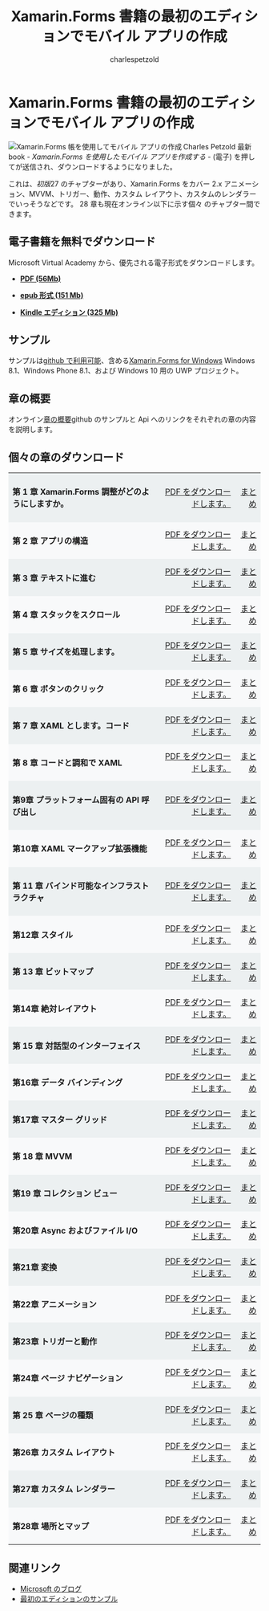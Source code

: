 ﻿---
title: Xamarin.Forms 書籍の最初のエディションでモバイル アプリの作成
description: 電子 Charles Petzold でモバイル アプリを作成するブックのバージョンと Xamarin.Forms アプリケーション開発について説明します。
ms.prod: xamarin
ms.assetid: CDE99818-689B-4376-9DC4-C4102AC0F931
ms.technology: xamarin-forms
author: charlespetzold
ms.author: chape
ms.date: 10/03/2016
ms.openlocfilehash: 84ed08419c49617ee0fcde57682e512ecb9ee6d7
ms.sourcegitcommit: 66682dd8e93c0e4f5dee69f32b5fc5a96443e307
ms.translationtype: MT
ms.contentlocale: ja-JP
ms.lasthandoff: 06/08/2018
ms.locfileid: "35241703"
---
# <a name="creating-mobile-apps-with-xamarinforms-book-first-edition"></a>Xamarin.Forms 書籍の最初のエディションでモバイル アプリの作成

<p><img src="Images/Cover-sml.png" title="Xamarin.Forms 帳を使用してモバイル アプリの作成" align="left" />Charles Petzold 最新 book - <i>Xamarin.Forms を使用したモバイル アプリを作成する</i> - (電子) を押してが送信され、ダウンロードするようになりました。</p>

これは、*初版*27 のチャプターがあり、Xamarin.Forms をカバー&nbsp;2.x アニメーション、MVVM、トリガー、動作、カスタム レイアウト、カスタムのレンダラーでいっそうなどです。
28 章も現在オンライン以下に示す個々 のチャプター間できます。

## <a name="download-ebook-for-free"></a>電子書籍を無料でダウンロード

Microsoft Virtual Academy から、優先される電子形式をダウンロードします。

*    [**PDF (56Mb)**](https://aka.ms/xamebook)

*    [**epub 形式 (151 Mb)**](https://aka.ms/xamebook/epub)

*    [**Kindle エディション (325 Mb)**](https://aka.ms/xamebook/mobi)

## <a name="samples"></a>サンプル

サンプルは[github で利用可能](https://github.com/xamarin/xamarin-forms-book-samples)、含める[Xamarin.Forms for Windows](~/xamarin-forms/platform/windows/index.md) Windows 8.1、Windows Phone 8.1、および Windows 10 用の UWP プロジェクト。

## <a name="chapter-summaries"></a>章の概要

オンライン[章の概要](summaries/index.md)github のサンプルと Api へのリンクをそれぞれの章の内容を説明します。

## <a name="download-individual-chapters"></a>個々の章のダウンロード

<table style="border:0px; box-shadow:0 0px 0px" cellpadding="0" cellspacing="2" border="0" width="85%">
<tr style="background:#ecf0f1">
  <td style="border:0px;">
    <h4>第 1 章 Xamarin.Forms 調整がどのようにしますか。</h4>
  </td>
  <td style="border:0px;" align="right"><a href="https://download.xamarin.com/developer/xamarin-forms-book/XamarinFormsBook-Ch01-Apr2016.pdf">PDF をダウンロードします。</a> </td>
  <td style="border:0px;" align="right"><a href="summaries/chapter01.md">まとめ</a></td>
</tr>
<tr style="background:#f8f9fa">
  <td style="border:0px;">
    <h4>第 2 章 アプリの構造</h4>
  </td>
  <td style="border:0px;" align="right"><a href="https://download.xamarin.com/developer/xamarin-forms-book/XamarinFormsBook-Ch02-Apr2016.pdf">PDF をダウンロードします。</a> </td>
  <td style="border:0px;" align="right"><a href="summaries/chapter02.md">まとめ</a></td>
</tr>
<tr style="background:#ecf0f1">
  <td style="border:0px;">
    <h4>第 3 章 テキストに進む</h4>
  </td>
  <td style="border:0px;" align="right"><a href="https://download.xamarin.com/developer/xamarin-forms-book/XamarinFormsBook-Ch03-Apr2016.pdf">PDF をダウンロードします。</a> </td>
  <td style="border:0px;" align="right"><a href="summaries/chapter03.md">まとめ</a></td>
</tr>
<tr style="background:#f8f9fa">
  <td style="border:0px;">
    <h4>第 4 章 スタックをスクロール</h4>
  </td>
  <td style="border:0px;" align="right"><a href="https://download.xamarin.com/developer/xamarin-forms-book/XamarinFormsBook-Ch04-Apr2016.pdf">PDF をダウンロードします。</a> </td>
  <td style="border:0px;" align="right"><a href="summaries/chapter04.md">まとめ</a></td>
</tr>
<tr style="background:#ecf0f1">
  <td style="border:0px;">
    <h4>第 5 章 サイズを処理します。</h4>
  </td>
  <td style="border:0px;" align="right"><a href="https://download.xamarin.com/developer/xamarin-forms-book/XamarinFormsBook-Ch05-Apr2016.pdf">PDF をダウンロードします。</a> </td>
  <td style="border:0px;" align="right"><a href="summaries/chapter05.md">まとめ</a></td>
</tr>
<tr style="background:#f8f9fa">
  <td style="border:0px;">
    <h4>第 6 章 ボタンのクリック</h4>
  </td>
  <td style="border:0px;" align="right"><a href="https://download.xamarin.com/developer/xamarin-forms-book/XamarinFormsBook-Ch06-Apr2016.pdf">PDF をダウンロードします。</a> </td>
  <td style="border:0px;" align="right"><a href="summaries/chapter06.md">まとめ</a></td>
</tr>
<tr style="background:#ecf0f1">
  <td style="border:0px;">
    <h4>第 7 章 XAML とします。コード</h4>
  </td>
  <td style="border:0px;" align="right"><a href="https://download.xamarin.com/developer/xamarin-forms-book/XamarinFormsBook-Ch07-Apr2016.pdf">PDF をダウンロードします。</a> </td>
  <td style="border:0px;" align="right"><a href="summaries/chapter07.md">まとめ</a></td>
</tr>
<tr style="background:#f8f9fa">
  <td style="border:0px;">
    <h4>第 8 章 コードと調和で XAML</h4>
  </td>
  <td style="border:0px;" align="right"><a href="https://download.xamarin.com/developer/xamarin-forms-book/XamarinFormsBook-Ch08-Apr2016.pdf">PDF をダウンロードします。</a> </td>
  <td style="border:0px;" align="right"><a href="summaries/chapter08.md">まとめ</a></td>
</tr>
<tr style="background:#ecf0f1">
  <td style="border:0px;">
    <h4>第9章 プラットフォーム固有の API 呼び出し</h4>
  </td>
  <td style="border:0px;" align="right"><a href="https://download.xamarin.com/developer/xamarin-forms-book/XamarinFormsBook-Ch09-Apr2016.pdf">PDF をダウンロードします。</a> </td>
  <td style="border:0px;" align="right"><a href="summaries/chapter09.md">まとめ</a></td>
</tr>
<tr style="background:#f8f9fa">
  <td style="border:0px;">
    <h4>第10章 XAML マークアップ拡張機能</h4>
  </td>
  <td style="border:0px;" align="right"><a href="https://download.xamarin.com/developer/xamarin-forms-book/XamarinFormsBook-Ch10-Apr2016.pdf">PDF をダウンロードします。</a> </td>
  <td style="border:0px;" align="right"><a href="summaries/chapter10.md">まとめ</a></td>
</tr>
<tr style="background:#ecf0f1">
  <td style="border:0px;">
    <h4>第 11 章 バインド可能なインフラストラクチャ</h4>
  </td>
  <td style="border:0px;" align="right"><a href="https://download.xamarin.com/developer/xamarin-forms-book/XamarinFormsBook-Ch11-Apr2016.pdf">PDF をダウンロードします。</a> </td>
  <td style="border:0px;" align="right"><a href="summaries/chapter11.md">まとめ</a></td>
</tr>
<tr style="background:#f8f9fa">
  <td style="border:0px;">
    <h4>第12章 スタイル</h4>
  </td>
  <td style="border:0px;" align="right"><a href="https://download.xamarin.com/developer/xamarin-forms-book/XamarinFormsBook-Ch12-Apr2016.pdf">PDF をダウンロードします。</a> </td>
  <td style="border:0px;" align="right"><a href="summaries/chapter12.md">まとめ</a></td>
</tr>
<tr style="background:#ecf0f1">
  <td style="border:0px;">
    <h4>第 13 章 ビットマップ</h4>
  </td>
  <td style="border:0px;" align="right"><a href="https://download.xamarin.com/developer/xamarin-forms-book/XamarinFormsBook-Ch13-Apr2016.pdf">PDF をダウンロードします。</a> </td>
  <td style="border:0px;" align="right"><a href="summaries/chapter13.md">まとめ</a></td>
</tr>
<tr style="background:#f8f9fa">
  <td style="border:0px;">
    <h4>第14章 絶対レイアウト</h4>
  </td>
  <td style="border:0px;" align="right"><a href="https://download.xamarin.com/developer/xamarin-forms-book/XamarinFormsBook-Ch14-Apr2016.pdf">PDF をダウンロードします。</a> </td>
  <td style="border:0px;" align="right"><a href="summaries/chapter14.md">まとめ</a></td>
</tr>
<tr style="background:#ecf0f1">
  <td style="border:0px;">
    <h4>第 15 章 対話型のインターフェイス</h4>
  </td>
  <td style="border:0px;" align="right"><a href="https://download.xamarin.com/developer/xamarin-forms-book/XamarinFormsBook-Ch15-Apr2016.pdf">PDF をダウンロードします。</a> </td>
  <td style="border:0px;" align="right"><a href="summaries/chapter15.md">まとめ</a></td>
</tr>
<tr style="background:#f8f9fa">
  <td style="border:0px;">
    <h4>第16章 データ バインディング</h4>
  </td>
  <td style="border:0px;" align="right"><a href="https://download.xamarin.com/developer/xamarin-forms-book/XamarinFormsBook-Ch16-Apr2016.pdf">PDF をダウンロードします。</a> </td>
  <td style="border:0px;" align="right"><a href="summaries/chapter16.md">まとめ</a></td>
</tr>
<tr style="background:#ecf0f1">
  <td style="border:0px;">
    <h4>第17章 マスター グリッド</h4>
  </td>
  <td style="border:0px;" align="right"><a href="https://download.xamarin.com/developer/xamarin-forms-book/XamarinFormsBook-Ch17-Apr2016.pdf">PDF をダウンロードします。</a> </td>
  <td style="border:0px;" align="right"><a href="summaries/chapter17.md">まとめ</a></td></tr>
<tr style="background:#f8f9fa">
  <td style="border:0px;">
    <h4>第 18 章 MVVM</h4>
  </td>
  <td style="border:0px;" align="right"><a href="https://download.xamarin.com/developer/xamarin-forms-book/XamarinFormsBook-Ch18-Apr2016.pdf">PDF をダウンロードします。</a> </td>
  <td style="border:0px;" align="right"><a href="summaries/chapter18.md">まとめ</a></td></tr>
<tr style="background:#ecf0f1">
  <td style="border:0px;">
    <h4>第19 章 コレクション ビュー</h4>
  </td>
  <td style="border:0px;" align="right"><a href="https://download.xamarin.com/developer/xamarin-forms-book/XamarinFormsBook-Ch19-Apr2016.pdf">PDF をダウンロードします。</a> </td>
  <td style="border:0px;" align="right"><a href="summaries/chapter19.md">まとめ</a></td></tr>
<tr style="background:#f8f9fa">
  <td style="border:0px;">
    <h4>第20章 Async およびファイル I/O</h4>
  </td>
  <td style="border:0px;" align="right"><a href="https://download.xamarin.com/developer/xamarin-forms-book/XamarinFormsBook-Ch20-Apr2016.pdf">PDF をダウンロードします。</a> </td>
  <td style="border:0px;" align="right"><a href="summaries/chapter20.md">まとめ</a></td></tr>
<tr style="background:#ecf0f1">
  <td style="border:0px;">
    <h4>第21章 変換</h4>
  </td>
  <td style="border:0px;" align="right"><a href="https://download.xamarin.com/developer/xamarin-forms-book/XamarinFormsBook-Ch21-Apr2016.pdf">PDF をダウンロードします。</a> </td>
  <td style="border:0px;" align="right"><a href="summaries/chapter21.md">まとめ</a></td></tr>
</tr>
<tr style="background:#f8f9fa">
  <td style="border:0px;">
    <h4>第22章 アニメーション</h4>
  </td>
  <td style="border:0px;" align="right"><a href="https://download.xamarin.com/developer/xamarin-forms-book/XamarinFormsBook-Ch22-Apr2016.pdf">PDF をダウンロードします。</a> </td>
  <td style="border:0px;" align="right"><a href="summaries/chapter22.md">まとめ</a></td></tr>
</tr>
<tr style="background:#ecf0f1">
  <td style="border:0px;">
    <h4>第23章 トリガーと動作</h4>
  </td>
  <td style="border:0px;" align="right"><a href="https://download.xamarin.com/developer/xamarin-forms-book/XamarinFormsBook-Ch23-Apr2016.pdf">PDF をダウンロードします。</a> </td>
  <td style="border:0px;" align="right"><a href="summaries/chapter23.md">まとめ</a></td></tr>
</tr>
<tr style="background:#f8f9fa">
  <td style="border:0px;">
    <h4>第24章 ページ ナビゲーション</h4>
  </td>
  <td style="border:0px;" align="right"><a href="https://download.xamarin.com/developer/xamarin-forms-book/XamarinFormsBook-Ch24-Apr2016.pdf">PDF をダウンロードします。</a> </td>
  <td style="border:0px;" align="right"><a href="summaries/chapter24.md">まとめ</a></td></tr>
</tr>
<tr style="background:#ecf0f1">
  <td style="border:0px;">
    <h4>第 25 章 ページの種類</h4>
  </td>
  <td style="border:0px;" align="right"><a href="https://download.xamarin.com/developer/xamarin-forms-book/XamarinFormsBook-Ch25-Apr2016.pdf">PDF をダウンロードします。</a> </td>
  <td style="border:0px;" align="right"><a href="summaries/chapter25.md">まとめ</a></td></tr>
</tr>
<tr style="background:#f8f9fa">
  <td style="border:0px;">
    <h4>第26章 カスタム レイアウト</h4>
  </td>
  <td style="border:0px;" align="right"><a href="https://download.xamarin.com/developer/xamarin-forms-book/XamarinFormsBook-Ch26-Apr2016.pdf">PDF をダウンロードします。</a> </td>
  <td style="border:0px;" align="right"><a href="summaries/chapter26.md">まとめ</a></td></tr>
</tr>
<tr style="background:#ecf0f1">
  <td style="border:0px;">
    <h4>第27章 カスタム レンダラー</h4>
  </td>
  <td style="border:0px;" align="right"><a href="https://download.xamarin.com/developer/xamarin-forms-book/XamarinFormsBook-Ch27-Apr2016.pdf">PDF をダウンロードします。</a> </td>
  <td style="border:0px;" align="right"><a href="summaries/chapter27.md">まとめ</a></td></tr>
</tr>
<tr style="background:#f8f9fa">
  <td style="border:0px;">
    <h4>第28章 場所とマップ</h4>
  </td>
  <td style="border:0px;" align="right"><a href="https://download.xamarin.com/developer/xamarin-forms-book/XamarinFormsBook-Ch28-Aug2016.pdf">PDF をダウンロードします。</a> </td>
  <td style="border:0px;" align="right"><a href="summaries/chapter28.md">まとめ</a></td></tr>
</tr>
</table>



## <a name="related-links"></a>関連リンク

- [Microsoft のブログ](https://blogs.msdn.microsoft.com/microsoft_press/2016/03/31/free-ebook-creating-mobile-apps-with-xamarin-forms/)
- [最初のエディションのサンプル](https://github.com/xamarin/xamarin-forms-book-samples)
